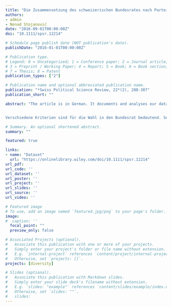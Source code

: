 ```yaml
---
title: "Die Zusammensetzung des schweizerischen Bundesrates nach Partei, Sprache, Religion und Region 1848-2015"
authors:
- admin
- Nenad Stojanović
date: "2016-09-01T00:00:00Z"
doi: "10.1111/spsr.12214"

# Schedule page publish date (NOT publication's date).
publishDate: "2016-01-01T00:00:00Z"

# Publication type.
# Legend: 0 = Uncategorized; 1 = Conference paper; 2 = Journal article;
# 3 = Preprint / Working Paper; 4 = Report; 5 = Book; 6 = Book section;
# 7 = Thesis; 8 = Patent
publication_types: ["2"]

# Publication name and optional abbreviated publication name.
publication: "*Swiss Political Science Review, 22*(2), 288-307"
publication_short: ""

abstract: "The article is in German. It documents and analyses our database of the linguistic, religious, partisan, gender, age, and educational composition of the Swiss government (Federal Council) since its institutionalisation in 1848.


Verschiedene Kriterien sind für die Wahl in den Bundesrat bedeutend. Seit 1999 muss die Bundesversammlung darauf Rücksicht nehmen, dass verschiedene Sprachen und Regionen der Schweiz im Bundesrat angemessen vertreten sind (Art. 175 Ab. 4 BV). Zusätzlich achtet das Parlament darauf, dass ein gewisser Parteiproporz und die Präsenz beider Geschlechter in der Regierung gesichert werden. Früher war auch die konfessionelle Zugehörigkeit der Bundesratsmitglieder ein Thema und bis 1999 durfte maximal eine Person pro Kanton amtieren. Mittels einer Vollerhebung relevanter Merkmale aller Mitglieder des Bundesrates seit 1848 und einer, verglichen mit bisherigen Studien, differenzierteren Auswertungsmethode legen wir einen präzisen Überblick über die Vertretung der Parteien, Regionen, Sprachen und Religionen in der Regierung vor. Ein Anwendungsbeispiel – der potentielle Einfluss des Übergangs vom Majorz- aufs Proporz-Wahlsystem für die Wahl des Nationalrates im Jahr 1919 – illustriert, wie diese Daten für wissenschaftliche Zwecke genutzt werden können."

# Summary. An optional shortened abstract.
summary: ""

featured: true

links:
- name: "Dataset"
  url: "https://onlinelibrary.wiley.com/doi/10.1111/spsr.12214"
url_pdf: 
url_code: ''
url_dataset: ''
url_poster: ''
url_project: ''
url_slides: ''
url_source: ''
url_video: ''

# Featured image
# To use, add an image named `featured.jpg/png` to your page's folder. 
image:
#  caption: ''
  focal_point: ""
  preview_only: false

# Associated Projects (optional).
#   Associate this publication with one or more of your projects.
#   Simply enter your project's folder or file name without extension.
#   E.g. `internal-project` references `content/project/internal-project/index.md`.
#   Otherwise, set `projects: []`.
projects: [diversity]

# Slides (optional).
#   Associate this publication with Markdown slides.
#   Simply enter your slide deck's filename without extension.
#   E.g. `slides: "example"` references `content/slides/example/index.md`.
#   Otherwise, set `slides: ""`.
#   slides:
---
```


